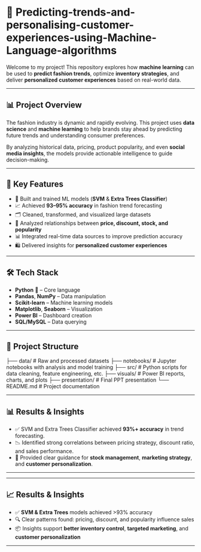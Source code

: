 # 👗  Predicting-trends-and-personalising-customer-experiences-using-Machine-Language-algorithms
Welcome to my project! This repository explores how **machine learning** can be used to **predict fashion trends**, optimize **inventory strategies**, and deliver **personalized customer experiences** based on real-world data.

---

## 📊 Project Overview

The fashion industry is dynamic and rapidly evolving. This project uses **data science** and **machine learning** to help brands stay ahead by predicting future trends and understanding consumer preferences.  

By analyzing historical data, pricing, product popularity, and even **social media insights**, the models provide actionable intelligence to guide decision-making.

---

## 🧠 Key Features

- 🤖 Built and trained ML models (**SVM** & **Extra Trees Classifier**)  
- 📈 Achieved **93–95% accuracy** in fashion trend forecasting  
- 🗂️ Cleaned, transformed, and visualized large datasets  
- 🔎 Analyzed relationships between **price, discount, stock, and popularity**  
- 📊 Integrated real-time data sources to improve prediction accuracy  
- 🛍️ Delivered insights for **personalized customer experiences**

---

## 🛠️ Tech Stack

- **Python** 🐍 – Core language  
- **Pandas**, **NumPy** – Data manipulation  
- **Scikit-learn** – Machine learning models  
- **Matplotlib**, **Seaborn** – Visualization  
- **Power BI** – Dashboard creation  
- **SQL/MySQL** – Data querying

---

## 📂 Project Structure

├── data/ # Raw and processed datasets
├── notebooks/ # Jupyter notebooks with analysis and model training
├── src/ # Python scripts for data cleaning, feature engineering, etc.
├── visuals/ # Power BI reports, charts, and plots
├── presentation/ # Final PPT presentation
└── README.md # Project documentation


---

## 📊 Results & Insights

- ✅ SVM and Extra Trees Classifier achieved **93%+ accuracy** in trend forecasting.  
- 📉 Identified strong correlations between pricing strategy, discount ratio, and sales performance.  
- 👗 Provided clear guidance for **stock management**, **marketing strategy**, and **customer personalization**.

---


---

## 📈 Results & Insights

- ✅ **SVM & Extra Trees** models achieved >93% accuracy  
- 🔍 Clear patterns found: pricing, discount, and popularity influence sales  
- 📦 Insights support **better inventory control**, **targeted marketing**, and **customer personalization**

---

